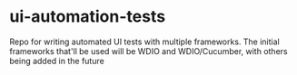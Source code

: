 # ui-automation-tests
Repo for writing automated UI tests with multiple frameworks. The initial frameworks that'll be used will be WDIO and WDIO/Cucumber, with others being added in the future
